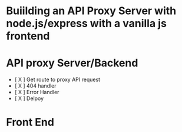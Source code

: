 # Buiilding an API Proxy Server with node.js/express with a vanilla js frontend

# API proxy Server/Backend


* [ X ] Get route to proxy API request
* [ X ] 404 handler
* [ X ] Error Handler
* [ X ] Delpoy


# Front End


